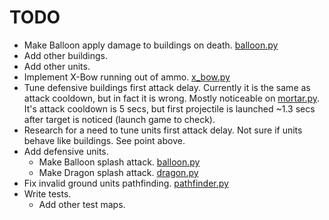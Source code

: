 # TODO

- Make Balloon apply damage to buildings on death. [balloon.py](../../cocsim/units/balloon.py)
- Add other buildings.
- Add other units.
- Implement X-Bow running out of ammo. [x_bow.py](../../cocsim/buildings/x_bow.py)
- Tune defensive buildings first attack delay. Currently it is the same as attack cooldown, but in fact it is wrong. Mostly noticeable on [mortar.py](../../cocsim/buildings/mortar.py). It's attack cooldown is 5 secs, but first projectile is launched ~1.3 secs after target is noticed (launch game to check).
- Research for a need to tune units first attack delay. Not sure if units behave like buildings. See point above.
- Add defensive units.
  - Make Balloon splash attack. [balloon.py](../../cocsim/units/baloon.py)
  - Make Dragon splash attack. [dragon.py](../../cocsim/units/dragon.py)
- Fix invalid ground units pathfinding. [pathfinder.py](../../cocsim/pathfinder.py)
- Write tests.
  - Add other test maps.
